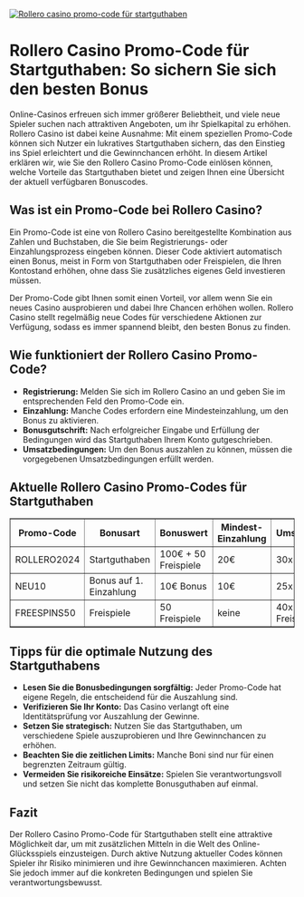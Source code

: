 [![Rollero casino promo-code für startguthaben](https://123-caf.pages.dev/gitsignup.png)](https://vrmoo.ru/Bt82HjjY)

<h1>Rollero Casino Promo-Code für Startguthaben: So sichern Sie sich den besten Bonus</h1>  <p>Online-Casinos erfreuen sich immer größerer Beliebtheit, und viele neue Spieler suchen nach attraktiven Angeboten, um ihr Spielkapital zu erhöhen. Rollero Casino ist dabei keine Ausnahme: Mit einem speziellen Promo-Code können sich Nutzer ein lukratives Startguthaben sichern, das den Einstieg ins Spiel erleichtert und die Gewinnchancen erhöht. In diesem Artikel erklären wir, wie Sie den Rollero Casino Promo-Code einlösen können, welche Vorteile das Startguthaben bietet und zeigen Ihnen eine Übersicht der aktuell verfügbaren Bonuscodes.</p>  <h2>Was ist ein Promo-Code bei Rollero Casino?</h2>  <p>Ein Promo-Code ist eine von Rollero Casino bereitgestellte Kombination aus Zahlen und Buchstaben, die Sie beim Registrierungs- oder Einzahlungsprozess eingeben können. Dieser Code aktiviert automatisch einen Bonus, meist in Form von Startguthaben oder Freispielen, die Ihren Kontostand erhöhen, ohne dass Sie zusätzliches eigenes Geld investieren müssen.</p>  <p>Der Promo-Code gibt Ihnen somit einen Vorteil, vor allem wenn Sie ein neues Casino ausprobieren und dabei Ihre Chancen erhöhen wollen. Rollero Casino stellt regelmäßig neue Codes für verschiedene Aktionen zur Verfügung, sodass es immer spannend bleibt, den besten Bonus zu finden.</p>  <h2>Wie funktioniert der Rollero Casino Promo-Code?</h2>  <ul>   <li><strong>Registrierung:</strong> Melden Sie sich im Rollero Casino an und geben Sie im entsprechenden Feld den Promo-Code ein.</li>   <li><strong>Einzahlung:</strong> Manche Codes erfordern eine Mindesteinzahlung, um den Bonus zu aktivieren.</li>   <li><strong>Bonusgutschrift:</strong> Nach erfolgreicher Eingabe und Erfüllung der Bedingungen wird das Startguthaben Ihrem Konto gutgeschrieben.</li>   <li><strong>Umsatzbedingungen:</strong> Um den Bonus auszahlen zu können, müssen die vorgegebenen Umsatzbedingungen erfüllt werden.</li> </ul>  <h2>Aktuelle Rollero Casino Promo-Codes für Startguthaben</h2>  <table border="1" cellpadding="8" cellspacing="0">   <thead>     <tr>       <th>Promo-Code</th>       <th>Bonusart</th>       <th>Bonuswert</th>       <th>Mindest-Einzahlung</th>       <th>Umsatzbedingungen</th>       <th>Gültigkeit</th>     </tr>   </thead>   <tbody>     <tr>       <td>ROLLERO2024</td>       <td>Startguthaben</td>       <td>100€ + 50 Freispiele</td>       <td>20€</td>       <td>30x Bonusbetrag</td>       <td>31.12.2024</td>     </tr>     <tr>       <td>NEU10</td>       <td>Bonus auf 1. Einzahlung</td>       <td>10€ Bonus</td>       <td>10€</td>       <td>25x Bonus</td>       <td>30.09.2024</td>     </tr>     <tr>       <td>FREESPINS50</td>       <td>Freispiele</td>       <td>50 Freispiele</td>       <td>keine</td>       <td>40x Gewinne aus Freispielen</td>       <td>31.08.2024</td>     </tr>   </tbody> </table>  <h2>Tipps für die optimale Nutzung des Startguthabens</h2>  <ul>   <li><strong>Lesen Sie die Bonusbedingungen sorgfältig:</strong> Jeder Promo-Code hat eigene Regeln, die entscheidend für die Auszahlung sind.</li>   <li><strong>Verifizieren Sie Ihr Konto:</strong> Das Casino verlangt oft eine Identitätsprüfung vor Auszahlung der Gewinne.</li>   <li><strong>Setzen Sie strategisch:</strong> Nutzen Sie das Startguthaben, um verschiedene Spiele auszuprobieren und Ihre Gewinnchancen zu erhöhen.</li>   <li><strong>Beachten Sie die zeitlichen Limits:</strong> Manche Boni sind nur für einen begrenzten Zeitraum gültig.</li>   <li><strong>Vermeiden Sie risikoreiche Einsätze:</strong> Spielen Sie verantwortungsvoll und setzen Sie nicht das komplette Bonusguthaben auf einmal.</li> </ul>  <h2>Fazit</h2>  <p>Der Rollero Casino Promo-Code für Startguthaben stellt eine attraktive Möglichkeit dar, um mit zusätzlichen Mitteln in die Welt des Online-Glücksspiels einzusteigen. Durch aktive Nutzung aktueller Codes können Spieler ihr Risiko minimieren und ihre Gewinnchancen maximieren. Achten Sie jedoch immer auf die konkreten Bedingungen und spielen Sie verantwortungsbewusst.</p>